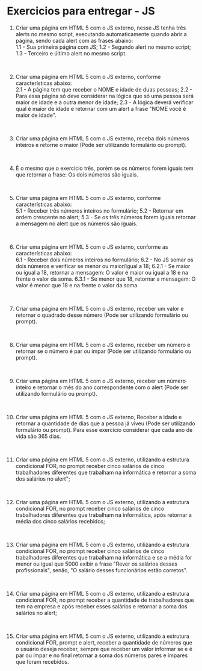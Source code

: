 # Exercicios para entregar - JS

1) Criar uma página em HTML 5 com o JS externo, nesse JS tenha três alerts no mesmo script, executando automaticamente quando abrir a página, sendo cada alert com as frases abaixo:
	<br>1.1 - Sua primeira página com JS;
	1.2 - Segundo alert no mesmo script;
	1.3 - Terceiro e último alert no mesmo script.

<br>

2) Criar uma página em HTML 5 com o JS externo, conforme características abaixo:
	<br>2.1 - A página tem que receber o NOME e idade de duas pessoas;
	2.2 - Para essa página só deve considerar na lógica que só uma pessoa será maior de idade e a outra menor de idade;
	2.3 - A lógica deverá verificar qual é maior de idade e retornar com um alert a frase "NOME você é maior de idade".

<br>

3) Criar uma página em HTML 5 com o JS externo, receba dois números inteiros e retorne o maior (Pode ser utilizando formulário ou prompt).

<br>

4) É o mesmo que o exercício três, porém se os números forem iguais tem que retornar a frase: Os dois números são iguais.

<br>

5) Criar uma página em HTML 5 com o JS externo, conforme características abaixo:
	<br>5.1 - Receber três números inteiros no formulário;
	5.2 - Retornar em ordem crescente no alert;
	5.3 - Se os três números forem iguais retornar a mensagem no alert que os números são iguais.

<br>

6) Criar uma página em HTML 5 com o JS externo, conforme as características abaixo:	
	<br>6.1 - Receber dois números inteiros no formulário;
	6.2 - No JS somar os dois números e verificar se menor ou maior/igual a 18;
	6.2.1 - Se maior ou igual a 18, retornar a mensagem: O valor é maior ou igual a 18 e na frente o valor da soma.
	6.3.1 - Se menor que 18, retornar a mensagem: O valor é menor que 18 e na frente o valor da soma.

<br>

7) Criar uma página em HTML 5 com o JS externo, receber um valor e retornar o quadrado desse número (Pode ser utilizando formulário ou prompt).

<br>

8) Criar uma página em HTML 5 com o JS externo, receber um número e retornar se o número é par ou ímpar (Pode ser utilizando formulário ou prompt).

<br>

9) Criar uma página em HTML 5 com o JS externo, receber um número inteiro e retornar o mês do ano correspondente com o alert (Pode ser utilizando formulário ou prompt).

<br>

10) Criar uma página em HTML 5 com o JS externo, Receber a idade e retornar a quantidade de dias que a pessoa já viveu (Pode ser utilizando formulário ou prompt).
    Para esse exercício considerar que cada ano de vida são 365 dias.

<br>

11) Criar uma página em HTML 5 com o JS externo, utilizando a estrutura condicional FOR, no prompt receber cinco salários de cinco trabalhadores diferentes que trabalham na informática e retornar a soma dos salários no alert";

<br>

12) Criar uma página em HTML 5 com o JS externo, utilizando a estrutura condicional FOR, no prompt receber cinco salários de cinco trabalhadores diferentes que trabalham na informática, após retornar a média dos cinco salários recebidos;

<br>

13) Criar uma página em HTML 5 com o JS externo, utilizando a estrutura condicional FOR, no prompt receber cinco salários de cinco trabalhadores diferentes que trabalham na informática e 
se a média for menor ou igual que 5000 exibir a frase "Rever os salários desses profissionais", senão, "O salário desses funcionários estão corretos".

<br>

14) Criar uma página em HTML 5 com o JS externo, utilizando a estrutura condicional FOR, no prompt receber a quantidade de trabalhadores que tem na empresa e após receber esses salários e retornar  a soma dos salários no alert;

<br>

15) Criar uma página em HTML 5 com o JS externo, utilizando a estrutura condicional FOR, prompt e alert, receber a quantidade de números que o usuário deseja receber, sempre que receber um valor 
informar se e é par ou ímpar e no final retornar a soma dos números pares e ímpares que foram recebidos.
